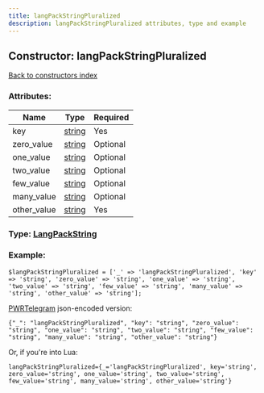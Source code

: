 ```yaml
---
title: langPackStringPluralized
description: langPackStringPluralized attributes, type and example
---
```

## Constructor: langPackStringPluralized  
[Back to constructors index](index.md)



### Attributes:

| Name     |    Type       | Required |
|----------|---------------|----------|
|key|[string](../types/string.md) | Yes|
|zero\_value|[string](../types/string.md) | Optional|
|one\_value|[string](../types/string.md) | Optional|
|two\_value|[string](../types/string.md) | Optional|
|few\_value|[string](../types/string.md) | Optional|
|many\_value|[string](../types/string.md) | Optional|
|other\_value|[string](../types/string.md) | Yes|



### Type: [LangPackString](../types/LangPackString.md)


### Example:

```
$langPackStringPluralized = ['_' => 'langPackStringPluralized', 'key' => 'string', 'zero_value' => 'string', 'one_value' => 'string', 'two_value' => 'string', 'few_value' => 'string', 'many_value' => 'string', 'other_value' => 'string'];
```  

[PWRTelegram](https://pwrtelegram.xyz) json-encoded version:

```
{"_": "langPackStringPluralized", "key": "string", "zero_value": "string", "one_value": "string", "two_value": "string", "few_value": "string", "many_value": "string", "other_value": "string"}
```


Or, if you're into Lua:  


```
langPackStringPluralized={_='langPackStringPluralized', key='string', zero_value='string', one_value='string', two_value='string', few_value='string', many_value='string', other_value='string'}

```


